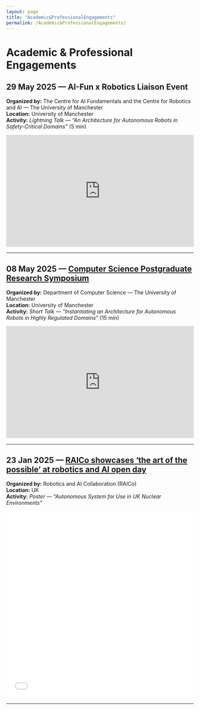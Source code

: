 ```yaml
---
layout: page
title: "Academic&ProfessionalEngagements"
permalink: /Academic&ProfessionalEngagements/
---
```


<style>
/* PPT iframe container */
.responsive-iframe-container {
  width: 100%;
  height: 300px;
  margin-bottom: 1rem;
}

.responsive-iframe-container iframe {
  width: 100%;
  height: 100%;
  border: 0;
}

/* PDF iframe container */
.responsive-pdf-container {
  width: 100%;
  height: 500px; /* Desktop height */
  margin-bottom: 1rem;
}

.responsive-pdf-container iframe {
  width: 100%;
  height: 100%;
  border: 0;
}

/* Mobile adjustment for PDF */
@media (max-width: 5px) {
  .responsive-pdf-container {
    height: 30px; /* Shrink on mobile */
  }
}
</style>

# Academic & Professional Engagements

## 29 May 2025 — AI-Fun x Robotics Liaison Event
**Organized by:** The Centre for AI Fundamentals and the Centre for Robotics and AI — The University of Manchester  
**Location:** University of Manchester  
**Activity:** *Lightning Talk — “An Architecture for Autonomous Robots in Safety-Critical Domains”* (5 min)  

<div class="responsive-iframe-container">
  <iframe src="https://1drv.ms/p/c/638f023501b36e2f/IQQMiVLlFxKCTY53fCTpdYD3Acr7ziJAf9Yik_yMJllS5TI?em=2&amp;wdAr=1.7777777777777777" allowfullscreen>
    This is a Microsoft Office presentation embedded with Office technology.
  </iframe>
</div>

---

## 08 May 2025 — [Computer Science Postgraduate Research Symposium](https://personalpages.manchester.ac.uk/staff/ian.pratt/symposium/PGRsymposium.html)  
**Organized by:** Department of Computer Science — The University of Manchester  
**Location:** University of Manchester  
**Activity:** *Short Talk — “Instantiating an Architecture for Autonomous Robots in Highly Regulated Domains”* (15 min)  

<div class="responsive-iframe-container">
  <iframe src="https://1drv.ms/p/c/638f023501b36e2f/IQQqiEwFrGd7RZVLtyn11Wa3AePvH7VAFkiKfsqUECPd0FM?em=2&amp;wdAr=1.7777777777777777">
    This is a Microsoft Office presentation embedded with Office technology.
  </iframe>
</div>

---

## 23 Jan 2025 — [RAICo showcases ‘the art of the possible’ at robotics and AI open day](https://raico.org/raico-showcases-the-art-of-the-possible-at-robotics-and-ai-open-day/)  
**Organized by:** Robotics and AI Collaboration (RAICo)  
**Location:** UK  
**Activity:** *Poster — “Autonomous System for Use in UK Nuclear Environments”*  

<div class="responsive-pdf-container">
  <iframe src="/events/RAICo - Poster.pdf">
    Your browser does not support PDFs. Please download the poster
    <a href="/events/RAICo - Poster.pdf">here</a>.
  </iframe>
</div>

---
